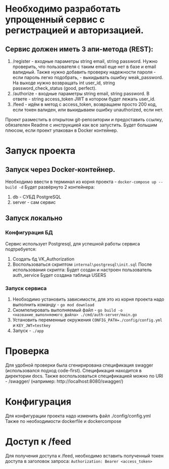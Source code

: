 # Необходимо разработать упрощенный сервис с регистрацией и авторизацией.

## Сервис должен иметь 3 апи-метода (REST):
1. /register -  входные параметры string email, string password. Нужно проверить, что пользователя с таким email еще нет в базе и email валидный. Также нужно добавить проверку надежности пароля - если пароль легко подобрать, - выкидывать ошибку weak_password. На выходе нужно возвращать int user_id, string password_check_status (good, perfect).
2. /authorize - входные параметры string email, string password. В ответе - string access_token JWT в котором будет лежать user_id.
3. /feed - идём в метод с access_token, возвращаем просто 200 код, если токен валиден, или выкидываем ошибку unauthorized, если нет.

Проект разместить в открытом git-репозитории и предоставить ссылку, обязателен Readme с инструкцией как все запустить. Будет большим плюсом, если проект упакован в Docker контейнер.

# Запуск проекта

## Запуск через Docker-контейнер.
Необходимо ввести в терминал из корня проекта - ```docker-compose up --build -d```
Будет развёрнуто 2 контейнера:
1. db - СУБД PostgreSQL
2. server - сам сервис 

## Запуск локально
### Конфигурация БД
Сервис использует Postgresql, для успешной работы сервиса подтребуется:
1. Создать бд VK_Authorization
2. Воспользоваться скриптом ```internal\postgresql\init.sql```
После использования скрипта:
    Будет создан и настроен пользователь auth_service
    Будет создана таблица USERS

### Запуск сервиса
1. Необходимо установить зависимости, для это из корня проекта надо выполнить команду - ```go mod download```
2. Скомпелировать выполняемый файл -  ```go build -o <название_выполняемого_файла> ./cmd/auth-server/main.go```
4. Установить переменные окружения ```CONFIG_PATH=./config/config.yml``` и ```KEY_JWT=testkey```
3. Запуск - ```./app```

# Проверка

Для удобной проверки была сгенирирована спецификация swagger (использовался подход code-first). Спецификация находится в директории docs. Также воспользоваться спецификацией можно по URI - /swagger/ (например: http://localhost:8080/swagger/)

# Конфигурация

Для конфигурации проекта надо изменить файл ./config/config.yml
Также по необходимости dockerfile и dockercompose

# Доступ к /feed

Для получения доступа к /feed, необходимо вставить полученный токен доступа в заголовок запроса:
```Authorization: Bearer <access_token>```